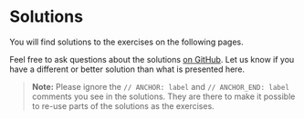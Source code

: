 # Solutions

You will find solutions to the exercises on the following pages.

Feel free to ask questions about the solutions
[on GitHub](https://github.com/google/comprehensive-rust/discussions). Let us
know if you have a different or better solution than what is presented here.

> **Note:** Please ignore the `// ANCHOR: label` and `// ANCHOR_END: label`
> comments you see in the solutions. They are there to make it possible to
> re-use parts of the solutions as the exercises.
